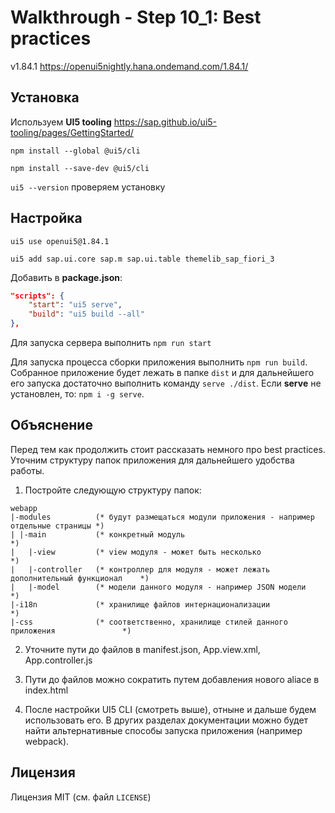 # Walkthrough - Step 10_1: Best practices

v1.84.1 https://openui5nightly.hana.ondemand.com/1.84.1/

## Установка

Используем **UI5 tooling** https://sap.github.io/ui5-tooling/pages/GettingStarted/

`npm install --global @ui5/cli`

`npm install --save-dev @ui5/cli`

`ui5 --version` проверяем установку

## Настройка

`ui5 use openui5@1.84.1`

`ui5 add sap.ui.core sap.m sap.ui.table themelib_sap_fiori_3`

Добавить в **package.json**:

```JSON
"scripts": {
    "start": "ui5 serve",
    "build": "ui5 build --all"
},
```

Для запуска сервера выполнить `npm run start`

Для запуска процесса сборки приложения выполнить `npm run build`. Собранное приложение будет лежать в папке `dist` и для дальнейшего его запуска достаточно выполнить команду `serve ./dist`. Если **serve** не установлен, то: `npm i -g serve`.

## Объяснение

Перед тем как продолжить стоит рассказать немного про best practices. Уточним структуру папок приложения для дальнейшего удобства работы.

1) Постройте следующую структуру папок:

```
webapp
|-modules          (* будут размещаться модули приложения - например отдельные страницы *)
| |-main           (* конкретный модуль                                                 *)
|   |-view         (* view модуля - может быть несколько                                *)
|   |-controller   (* контроллер для модуля - может лежать дополнительный функционал    *)
|   |-model        (* модели данного модуля - например JSON модели                      *)
|-i18n             (* хранилище файлов интернационализации                              *)
|-css              (* соответственно, хранилище стилей данного приложения               *)
```

2) Уточните пути до файлов в manifest.json, App.view.xml, App.controller.js

3) Пути до файлов можно сократить путем добавления нового aliace в index.html

4) После настройки UI5 CLI (смотреть выше), отныне и дальше будем использовать его. В других разделах документации можно будет найти альтернативные способы запуска приложения (например webpack).

## Лицензия

Лицензия MIT (см. файл `LICENSE`)